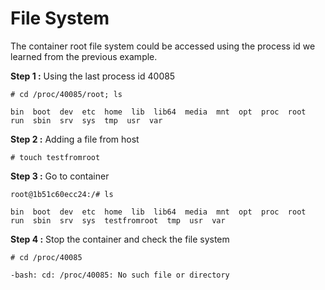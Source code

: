 # File System

The container root file system could be accessed using the process id we learned from the previous example.

**Step 1 :** Using the last process id 40085

```# cd /proc/40085/root; ls```

    bin  boot  dev  etc  home  lib  lib64  media  mnt  opt  proc  root  run  sbin  srv  sys  tmp  usr  var 
**Step 2 :** Adding a file from host

```# touch testfromroot```

**Step 3 :** Go to container

```root@1b51c60ecc24:/# ls```

    bin  boot  dev  etc  home  lib  lib64  media  mnt  opt  proc  root  run  sbin  srv  sys  testfromroot  tmp  usr  var
**Step 4 :** Stop the container and check the file system

```# cd /proc/40085```

    -bash: cd: /proc/40085: No such file or directory
